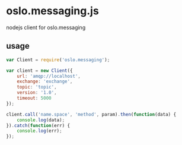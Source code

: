 # oslo.messaging.js

nodejs client for oslo.messaging

## usage

```javascript
var Client = require('oslo.messaging');

var client = new Client({
    url: 'amqp://localhost',
    exchange: 'exchange',
    topic: 'topic',
    version: '1.0',
    timeout: 5000
});

client.call('name.space', 'method', param).then(function(data) {
    console.log(data);
}).catch(function(err) {
    console.log(err);
});
```
